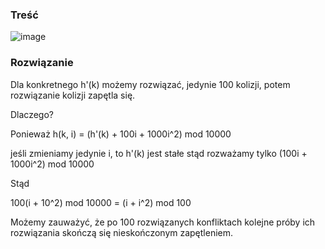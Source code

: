 ### Treść
![image](https://user-images.githubusercontent.com/11476062/62622790-8485d980-b91f-11e9-916a-c43c5f144642.png)

### Rozwiązanie
Dla konkretnego h'(k) możemy rozwiązać, jedynie 100 kolizji, potem rozwiązanie kolizji zapętla się.

Dlaczego?

Ponieważ h(k, i) = (h'(k) + 100i + 1000i^2) mod 10000
                
jeśli zmieniamy jedynie i, to h'(k) jest stałe stąd rozważamy tylko (100i + 1000i^2) mod 10000

Stąd

100(i + 10^2) mod 10000 = (i + i^2) mod 100

Możemy zauważyć, że po 100 rozwiązanych konfliktach kolejne próby ich rozwiązania skończą się nieskończonym zapętleniem.

